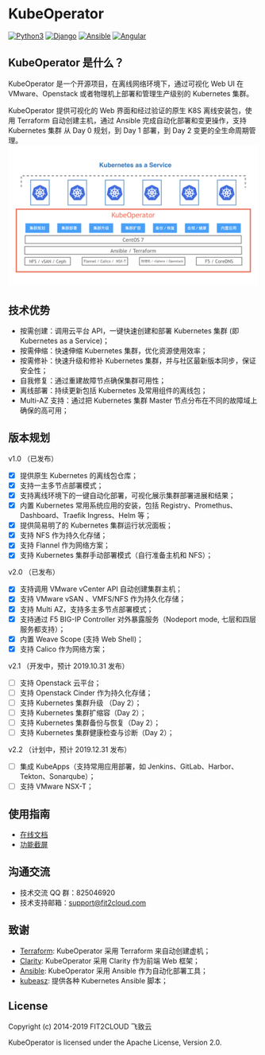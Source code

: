 # KubeOperator

[![Python3](https://img.shields.io/badge/python-3.6-green.svg?style=plastic)](https://www.python.org/)
[![Django](https://img.shields.io/badge/django-2.1-brightgreen.svg?style=plastic)](https://www.djangoproject.com/)
[![Ansible](https://img.shields.io/badge/ansible-2.6.5-blue.svg?style=plastic)](https://www.ansible.com/)
[![Angular](https://img.shields.io/badge/angular-7.0.4-red.svg?style=plastic)](https://www.angular.cn/)

## KubeOperator 是什么？

KubeOperator 是一个开源项目，在离线网络环境下，通过可视化 Web UI 在 VMware、Openstack 或者物理机上部署和管理生产级别的 Kubernetes 集群。

KubeOperator 提供可视化的 Web 界面和经过验证的原生 K8S 离线安装包，使用 Terraform 自动创建主机，通过 Ansible 完成自动化部署和变更操作，支持 Kubernetes 集群 从 Day 0 规划，到 Day 1 部署，到 Day 2 变更的全生命周期管理。
![overview](https://github.com/KubeOperator/docs/blob/master/website/static/img/KubeOperator.jpeg?raw=true)

## 技术优势

-  按需创建：调用云平台 API，一键快速创建和部署 Kubernetes 集群 (即 Kubernetes as a Service)；
-  按需伸缩：快速伸缩 Kubernetes 集群，优化资源使用效率；
-  按需修补：快速升级和修补 Kubernetes 集群，并与社区最新版本同步，保证安全性；
-  自我修复：通过重建故障节点确保集群可用性；
-  离线部署：持续更新包括 Kubernetes 及常用组件的离线包；
-  Multi-AZ 支持：通过把 Kubernetes 集群 Master 节点分布在不同的故障域上确保的高可用；

## 版本规划

 v1.0 （已发布）

- [x] 提供原生 Kubernetes 的离线包仓库；
- [x] 支持一主多节点部署模式；
- [x] 支持离线环境下的一键自动化部署，可视化展示集群部署进展和结果；
- [x] 内置 Kubernetes 常用系统应用的安装，包括 Registry、Promethus、Dashboard、Traefik Ingress、Helm 等；
- [x] 提供简易明了的 Kubernetes 集群运行状况面板；
- [x] 支持 NFS 作为持久化存储；
- [x] 支持 Flannel 作为网络方案；
- [x] 支持 Kubernetes 集群手动部署模式（自行准备主机和 NFS）；

 v2.0 （已发布）

- [x] 支持调用 VMware vCenter API 自动创建集群主机；
- [x] 支持 VMware vSAN 、VMFS/NFS 作为持久化存储；
- [x] 支持 Multi AZ，支持多主多节点部署模式；
- [x] 支持通过 F5 BIG-IP Controller 对外暴露服务（Nodeport mode, 七层和四层服务都支持）；
- [x] 内置 Weave Scope (支持 Web Shell)；
- [x] 支持 Calico 作为网络方案；

 v2.1 （开发中，预计 2019.10.31 发布）
 
- [ ] 支持 Openstack 云平台；
- [ ] 支持 Openstack Cinder 作为持久化存储；
- [ ] 支持 Kubernetes 集群升级 （Day 2）；
- [ ] 支持 Kubernetes 集群扩缩容（Day 2）；
- [ ] 支持 Kubernetes 集群备份与恢复（Day 2）；
- [ ] 支持 Kubernetes 集群健康检查与诊断（Day 2）；

 v2.2 （计划中，预计 2019.12.31 发布）

- [ ] 集成 KubeApps（支持常用应用部署，如 Jenkins、GitLab、Harbor、Tekton、Sonarqube）；
- [ ] 支持 VMware NSX-T；
 
 ## 使用指南

-  [在线文档](https://docs.kubeoperator.io/)
-  [功能截屏](http://kubeoperator.io/index.html#screenshot)

 ## 沟通交流
 
- 技术交流 QQ 群：825046920
- 技术支持邮箱：support@fit2cloud.com

## 致谢

- [Terraform](https://github.com/hashicorp/terraform): KubeOperator 采用 Terraform 来自动创建虚机；
- [Clarity](https://github.com/vmware/clarity/): KubeOperator 采用 Clarity 作为前端 Web 框架；
- [Ansible](https://github.com/ansible/ansible): KubeOperator 采用 Ansible 作为自动化部署工具；
- [kubeasz](https://github.com/easzlab/kubeasz): 提供各种 Kubernetes Ansible 脚本；

## License

Copyright (c) 2014-2019 FIT2CLOUD 飞致云

KubeOperator is licensed under the Apache License, Version 2.0.
